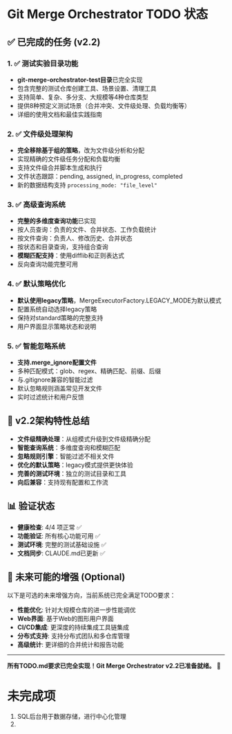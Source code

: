 # Git Merge Orchestrator TODO 状态

## ✅ 已完成的任务 (v2.2)

### 1. ✅ 测试实验目录功能
- **git-merge-orchestrator-test目录**已完全实现
- 包含完整的测试仓库创建工具、场景设置、清理工具
- 支持简单、复杂、多分支、大规模等4种仓库类型
- 提供8种预定义测试场景（合并冲突、文件级处理、负载均衡等）
- 详细的使用文档和最佳实践指南

### 2. ✅ 文件级处理架构
- **完全移除基于组的策略**，改为文件级分析和分配
- 实现精确的文件级任务分配和负载均衡
- 支持文件级合并脚本生成和执行
- 文件状态跟踪：pending, assigned, in_progress, completed
- 新的数据结构支持 `processing_mode: "file_level"`

### 3. ✅ 高级查询系统
- **完整的多维度查询功能**已实现
- 按人员查询：负责的文件、合并状态、工作负载统计
- 按文件查询：负责人、修改历史、合并状态
- 按状态和目录查询，支持组合查询
- **模糊匹配支持**：使用difflib和正则表达式
- 反向查询功能完整可用

### 4. ✅ 默认策略优化
- **默认使用legacy策略**，MergeExecutorFactory.LEGACY_MODE为默认模式
- 配置系统自动选择legacy策略
- 保持对standard策略的完整支持
- 用户界面显示策略状态和说明

### 5. ✅ 智能忽略系统
- **支持.merge_ignore配置文件**
- 多种匹配模式：glob、regex、精确匹配、前缀、后缀
- 与.gitignore兼容的智能过滤
- 默认忽略规则涵盖常见开发文件
- 实时过滤统计和用户反馈

## 🚀 v2.2架构特性总结

- **文件级精确处理**：从组模式升级到文件级精确分配
- **智能查询系统**：多维度查询和模糊匹配
- **忽略规则引擎**：智能过滤不相关文件
- **优化的默认策略**：legacy模式提供更快体验
- **完善的测试环境**：独立的测试目录和工具
- **向后兼容**：支持现有配置和工作流

## 📊 验证状态

- **健康检查**: 4/4 项正常 ✅
- **功能验证**: 所有核心功能可用 ✅
- **测试环境**: 完整的测试基础设施 ✅
- **文档同步**: CLAUDE.md已更新 ✅

## 🎯 未来可能的增强 (Optional)

以下是可选的未来增强方向，当前系统已完全满足TODO要求：

- **性能优化**: 针对大规模仓库的进一步性能调优
- **Web界面**: 基于Web的图形用户界面
- **CI/CD集成**: 更深度的持续集成工具链集成
- **分布式支持**: 支持分布式团队和多仓库管理
- **高级统计**: 更详细的合并统计和报告功能

---

**所有TODO.md要求已完全实现！Git Merge Orchestrator v2.2已准备就绪。** 🎉

# 未完成项
1. SQL后台用于数据存储，进行中心化管理
2. 
